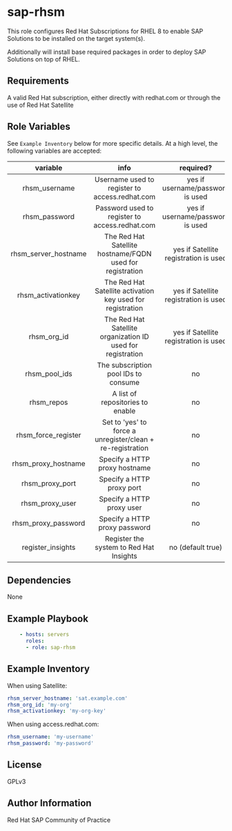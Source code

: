 # sap-rhsm

This role configures Red Hat Subscriptions for RHEL 8 to enable SAP Solutions to be installed on the target system(s).

Additionally will install base required packages in order to deploy SAP Solutions on top of RHEL.

## Requirements

A valid Red Hat subscription, either directly with redhat.com or through the use of Red Hat Satellite

## Role Variables

See `Example Inventory` below for more specific details. At a high level, the following variables are accepted:

| variable | info | required? |
|:--------:|:----:|:---------:|
|rhsm_username|Username used to register to access.redhat.com|yes if username/password is used|
|rhsm_password|Password used to register to access.redhat.com|yes if username/password is used|
|rhsm_server_hostname|The Red Hat Satellite hostname/FQDN used for registration|yes if Satellite registration is used|
|rhsm_activationkey|The Red Hat Satellite activation key used for registration|yes if Satellite registration is used|
|rhsm_org_id|The Red Hat Satellite organization ID used for registration|yes if Satellite registration is used|
|rhsm_pool_ids|The subscription pool IDs to consume|no|
|rhsm_repos|A list of repositories to enable|no|
|rhsm_force_register|Set to 'yes' to force a unregister/clean + re-registration|no|
|rhsm_proxy_hostname|Specify a HTTP proxy hostname|no|
|rhsm_proxy_port|Specify a HTTP proxy port|no|
|rhsm_proxy_user|Specify a HTTP proxy user|no|
|rhsm_proxy_password|Specify a HTTP proxy password|no|
|register_insights|Register the system to Red Hat Insights|no (default true)|

## Dependencies

None

## Example Playbook

```yaml
    - hosts: servers
      roles:
      - role: sap-rhsm
```

## Example Inventory

When using Satellite:

```yaml
rhsm_server_hostname: 'sat.example.com'
rhsm_org_id: 'my-org'
rhsm_activationkey: 'my-org-key'
```

When using access.redhat.com:

```yaml
rhsm_username: 'my-username'
rhsm_password: 'my-password'
```

## License

GPLv3

## Author Information

Red Hat SAP Community of Practice
